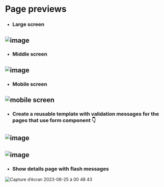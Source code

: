 # Page previews

- ### Large screen
![image](https://github.com/alximy/alper-initiation/assets/50120472/b5dea13b-d1da-4a9a-872f-5362cec23c3c)
---
- ### Middle screen
![image](https://github.com/alximy/alper-initiation/assets/50120472/c33d211d-e00a-4c52-aef6-f72a48d7f97a)
---
- ### Mobile screen
![mobile screen](https://github.com/alximy/alper-initiation/assets/50120472/ac85219d-60c0-4e53-b40c-7f1ca7df30d4)
---
- ### Create a reusable template with validation messages for the pages that use form component 👇
![image](https://github.com/alximy/alper-initiation/assets/50120472/bc5664e9-38a4-4e77-b361-4a33cb9bba3c)
---
![image](https://github.com/alximy/alper-initiation/assets/50120472/06aaa07f-54ea-4a2a-86c6-3177296fbf44)
---
- ### Show details page with flash messages
![Capture d’écran 2023-08-25 à 00 48 43](https://github.com/alpernuage/symfony-initiation/assets/50120472/b15a39f4-1a23-417e-958b-9ddde41c4bfd)
